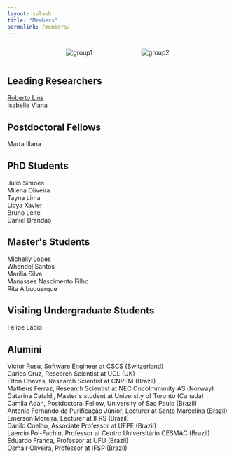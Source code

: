 ```yaml
---
layout: splash
title: "Members"
permalink: /members/
---
```


<div style="display: flex; justify-content: center; gap: 2rem; flex-wrap: wrap;">

  <figure style="text-align: center;">
    <img src="{{ '/images/group1.png' | relative_url }}" alt="group1" style="max-width: 250px; height: auto;" />
  </figure>

  <figure style="text-align: center;">
    <img src="{{ '/images/group2.png' | relative_url }}" alt="group2" style="max-width: 250px; height: auto;" />
  </figure>

</div>

## Leading Researchers

[Roberto Lins](https://rlinslab.github.io/resume/)  
Isabelle Viana  

## Postdoctoral Fellows

Marta Illana  

## PhD Students

Julio Simoes  
Milena Oliveira  
Tayna Lima  
Licya Xavier  
Bruno Leite  
Daniel Brandao

## Master's Students

Michelly Lopes  
Whendel Santos  
Marilia Silva  
Manasses Nascimento Filho  
Rita Albuquerque

## Visiting Undergraduate Students

Felipe Labio

## Alumini

Victor Rusu, Software Engineer at CSCS (Switzerland)  
Carlos Cruz, Research Scientist at UCL (UK)  
Elton Chaves, Research Scientist at CNPEM (Brazil)  
Matheus Ferraz, Research Scientist at NEC OncoImmunity AS (Norway)  
Catarina Cataldi, Master's student at University of Toronto (Canada)  
Camila Adan, Postdoctoral Fellow, University of Sao Paulo (Brazil)  
Antonio Fernando da Purificação Júnior, Lecturer at Santa Marcelina (Brazil)  
Emerson Moreira, Lecturer at IFRS (Brazil)  
Danilo Coelho, Associate Professor at UFPE (Brazil)  
Laercio Pol-Fachin, Professor at Centro Universitário CESMAC (Brazil)  
Eduardo Franca, Professor at UFU (Brazil)  
Osmair Oliveira, Professor at IFSP (Brazil)  

  
